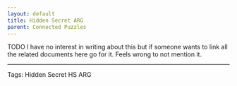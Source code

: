 ```yaml
---
layout: default
title: Hidden Secret ARG
parent: Connected Puzzles
---
```


TODO I have no interest in writing about this but if someone wants to link all the related documents here go for it. Feels wrong to not mention it.

---
Tags: Hidden Secret HS ARG 